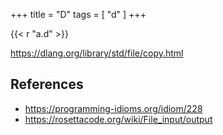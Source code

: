 +++
title = "D"
tags = [ "d" ]
+++

{{< r "a.d" >}}

<https://dlang.org/library/std/file/copy.html>

## References

- <https://programming-idioms.org/idiom/228>
- <https://rosettacode.org/wiki/File_input/output>
